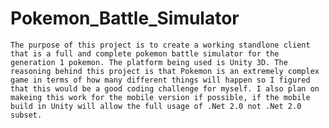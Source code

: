 # Pokemon_Battle_Simulator
    The purpose of this project is to create a working standlone client that is a full and complete pokemon battle simulator for the generation 1 pokemon. The platform being used is Unity 3D. The reasoning behind this project is that Pokemon is an extremely complex game in terms of how many different things will happen so I figured that this would be a good coding challenge for myself. I also plan on makeing this work for the mobile version if possible, if the mobile build in Unity will allow the full usage of .Net 2.0 not .Net 2.0 subset. 
